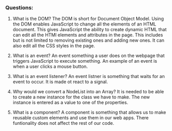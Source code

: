 ### Questions:
1. What is the DOM?
      The DOM is short for Document Object Model. 
      Using the DOM enables JavaScript to change all the elements of an HTML document.
      This gives JavaScript the ability to create dynamic HTML that can edit all the HTMl elements and attributes in the page.
      This includes but is not limited to removing existing ones and adding new ones.
      It can also edit all the CSS styles in the page.

2. What is an event?
      An event something a user does on the webpage that triggers JavaScript to execute something.
      An example of an event is when a user clicks a mouse button.

3. What is an event listener?
      An event listner is something that waits for an event to occur. 
      It is made ot react to a signal.


4. Why would we convert a NodeList into an Array?
      It is needed to be able to create a new instance for the class we have to make.
      The new instance is entered as a value to one of the properties.

5. What is a component? 
      A component is something that allows us to make reusable custom elements and use them in our web apps.
      There funtionality does not affect the rest of our code.